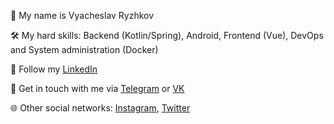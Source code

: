 🙂 My name is Vyacheslav Ryzhkov

🛠 My hard skills: Backend (Kotlin/Spring), Android, Frontend (Vue), DevOps and System administration (Docker)

🪪 Follow my [LinkedIn](https://www.linkedin.com/in/vryzhkov/?locale=en_US)

💬 Get in touch with me via [Telegram](https://t.me/rugrisser) or [VK](https://vk.com/rugrisser)

🌐 Other social networks: [Instagram](https://instagram.com/rugrisser), [Twitter](https://twitter.com/rugrisser)

